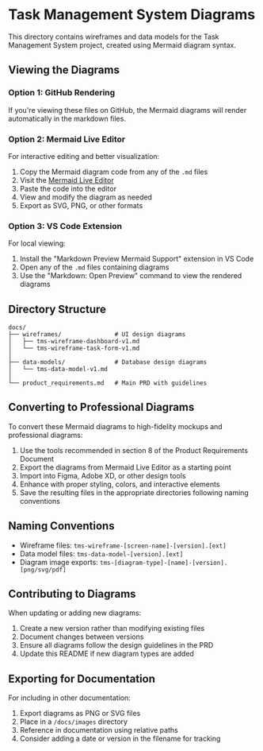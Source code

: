 # Task Management System Diagrams

This directory contains wireframes and data models for the Task Management System project, created using Mermaid diagram syntax.

## Viewing the Diagrams

### Option 1: GitHub Rendering
If you're viewing these files on GitHub, the Mermaid diagrams will render automatically in the markdown files.

### Option 2: Mermaid Live Editor
For interactive editing and better visualization:

1. Copy the Mermaid diagram code from any of the `.md` files
2. Visit the [Mermaid Live Editor](https://mermaid.live/)
3. Paste the code into the editor
4. View and modify the diagram as needed
5. Export as SVG, PNG, or other formats

### Option 3: VS Code Extension
For local viewing:

1. Install the "Markdown Preview Mermaid Support" extension in VS Code
2. Open any of the `.md` files containing diagrams
3. Use the "Markdown: Open Preview" command to view the rendered diagrams

## Directory Structure

```
docs/
├── wireframes/               # UI design diagrams
│   ├── tms-wireframe-dashboard-v1.md
│   └── tms-wireframe-task-form-v1.md
│
├── data-models/              # Database design diagrams
│   └── tms-data-model-v1.md
│
└── product_requirements.md   # Main PRD with guidelines
```

## Converting to Professional Diagrams

To convert these Mermaid diagrams to high-fidelity mockups and professional diagrams:

1. Use the tools recommended in section 8 of the Product Requirements Document
2. Export the diagrams from Mermaid Live Editor as a starting point
3. Import into Figma, Adobe XD, or other design tools
4. Enhance with proper styling, colors, and interactive elements
5. Save the resulting files in the appropriate directories following naming conventions

## Naming Conventions

- Wireframe files: `tms-wireframe-[screen-name]-[version].[ext]`
- Data model files: `tms-data-model-[version].[ext]`
- Diagram image exports: `tms-[diagram-type]-[name]-[version].[png/svg/pdf]`

## Contributing to Diagrams

When updating or adding new diagrams:

1. Create a new version rather than modifying existing files
2. Document changes between versions
3. Ensure all diagrams follow the design guidelines in the PRD
4. Update this README if new diagram types are added

## Exporting for Documentation

For including in other documentation:

1. Export diagrams as PNG or SVG files
2. Place in a `/docs/images` directory
3. Reference in documentation using relative paths
4. Consider adding a date or version in the filename for tracking 